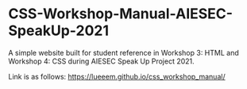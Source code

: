 # CSS-Workshop-Manual-AIESEC-SpeakUp-2021

A simple website built for student reference in Workshop 3: HTML and Workshop 4: CSS during AIESEC Speak Up Project 2021.

Link is as follows:
https://lueeem.github.io/css_workshop_manual/
